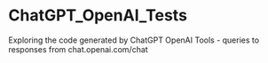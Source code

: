 # ChatGPT_OpenAI_Tests
Exploring the code generated by ChatGPT OpenAI Tools - queries to responses from chat.openai.com/chat
